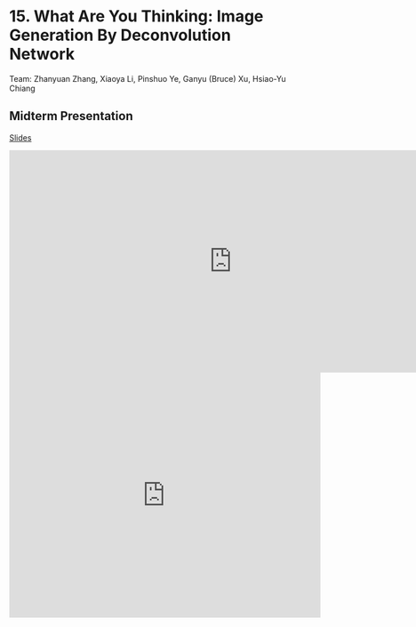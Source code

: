 # 15. What Are You Thinking: Image Generation By Deconvolution Network

Team: Zhanyuan Zhang, Xiaoya Li, Pinshuo Ye, Ganyu (Bruce) Xu, Hsiao-Yu Chiang

## Midterm Presentation

[Slides](midterm/15.pptx)

<center><iframe src="http://docs.google.com/gview?url=http://courses.d2l.ai/berkeley-stat-157/projects/midterm/15.pptx&embedded=true"
    style="width:800px; height:400px;" frameborder="0"></iframe></center>

<center><iframe width="560" height="441" src="https://www.youtube.com/embed/msBZ4bJs9jI" frameborder="0" allowfullscreen></iframe></center>
